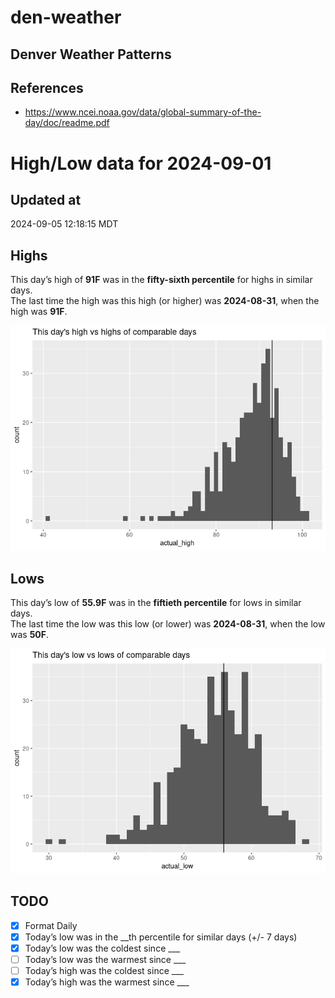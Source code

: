 

# den-weather

## Denver Weather Patterns

## References

- <https://www.ncei.noaa.gov/data/global-summary-of-the-day/doc/readme.pdf>

# High/Low data for 2024-09-01

## Updated at

2024-09-05 12:18:15 MDT

## Highs

This day’s high of **91F** was in the **fifty-sixth percentile** for
highs in similar days.  
The last time the high was this high (or higher) was **2024-08-31**,
when the high was **91F**.

![](readme_files/figure-commonmark/unnamed-chunk-4-1.png)

## Lows

This day’s low of **55.9F** was in the **fiftieth percentile** for lows
in similar days.  
The last time the low was this low (or lower) was **2024-08-31**, when
the low was **50F**.

![](readme_files/figure-commonmark/unnamed-chunk-6-1.png)

## TODO

- [x] Format Daily
- [x] Today’s low was in the \_\_th percentile for similar days (+/- 7
  days)
- [x] Today’s low was the coldest since \_\_\_
- [ ] Today’s low was the warmest since \_\_\_
- [ ] Today’s high was the coldest since \_\_\_
- [x] Today’s high was the warmest since \_\_\_
